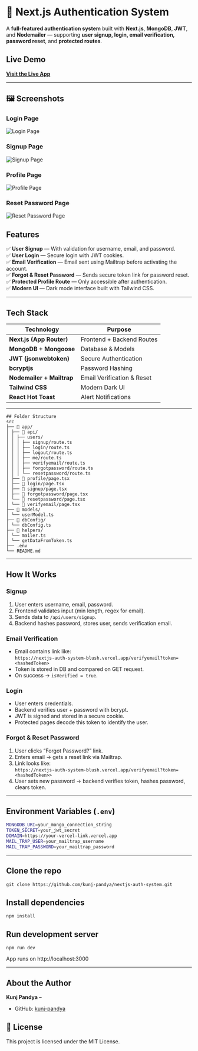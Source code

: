 # 🔐 Next.js Authentication System

A **full-featured authentication system** built with **Next.js**, **MongoDB**, **JWT**, and **Nodemailer** — supporting **user signup, login, email verification, password reset**, and **protected routes**.

## Live Demo
**[Visit the Live App](https://nextjs-auth-system-blush.vercel.app)**  

---
 ## 🖼 Screenshots

### Login Page
![Login Page](screenshots/nextAuth-login.png)

### Signup Page
![Signup Page](screenshots/nextAuth-signup.png)

### Profile Page
![Profile Page](screenshots/nextAuth-profile.png)

### Reset Password Page
![Reset Password Page](screenshots/nextAuth-forgotPassword.png)


## Features

✅ **User Signup** — With validation for username, email, and password.  
✅ **User Login** — Secure login with JWT cookies.  
✅ **Email Verification** — Email sent using Mailtrap before activating the account.  
✅ **Forgot & Reset Password** — Sends secure token link for password reset.  
✅ **Protected Profile Route** — Only accessible after authentication.  
✅ **Modern UI** — Dark mode interface built with Tailwind CSS.  

---

## Tech Stack

| Technology | Purpose |
|-------------|----------|
| **Next.js (App Router)** | Frontend + Backend Routes |
| **MongoDB + Mongoose** | Database & Models |
| **JWT (jsonwebtoken)** | Secure Authentication |
| **bcryptjs** | Password Hashing |
| **Nodemailer + Mailtrap** | Email Verification & Reset |
| **Tailwind CSS** | Modern Dark UI |
| **React Hot Toast** | Alert Notifications |

---

```
## Folder Structure
src
├── 📁 app/
│ ├── 📁 api/
│ │ ├── users/
│ │ │ ├── signup/route.ts
│ │ │ ├── login/route.ts
│ │ │ ├── logout/route.ts
│ │ │ ├── me/route.ts
│ │ │ ├── verifyemail/route.ts
│ │ │ ├── forgotpassword/route.ts
│ │ │ └── resetpassword/route.ts
│ ├── 📁 profile/page.tsx
│ ├── 📁 login/page.tsx
│ ├── 📁 signup/page.tsx
│ ├── 📁 forgotpassword/page.tsx
│ └── 📁 resetpassword/page.tsx
│ └── 📁 verifyemail/page.tsx
├── 📁 models/
│ └── userModel.ts
├── 📁 dbConfig/
│ └── dbConfig.ts
├── 📁 helpers/
│ └── mailer.ts
│ └── getDataFromToken.ts
├── .env
└── README.md
```

---

##  How It Works

###  Signup
1. User enters username, email, password.
2. Frontend validates input (min length, regex for email).
3. Sends data to `/api/users/signup`.
4. Backend hashes password, stores user, sends verification email.

###  Email Verification
- Email contains link like:  
  `https://nextjs-auth-system-blush.vercel.app/verifyemail?token=<hashedToken>`
- Token is stored in DB and compared on GET request.
- On success → `isVerified = true`.

###  Login
- User enters credentials.
- Backend verifies user + password with bcrypt.
- JWT is signed and stored in a secure cookie.
- Protected pages decode this token to identify the user.

###  Forgot & Reset Password
1. User clicks “Forgot Password?” link.
2. Enters email → gets a reset link via Mailtrap.
3. Link looks like:  
   `https://nextjs-auth-system-blush.vercel.app/verifyemail?token=<hashedToken>>`
4. User sets new password → backend verifies token, hashes password, clears token.

---

##  Environment Variables (`.env`)

```bash
MONGODB_URI=your_mongo_connection_string
TOKEN_SECRET=your_jwt_secret
DOMAIN=https://your-vercel-link.vercel.app
MAIL_TRAP_USER=your_mailtrap_username
MAIL_TRAP_PASSWORD=your_mailtrap_password
```

---


## Clone the repo
```
git clone https://github.com/kunj-pandya/nextjs-auth-system.git
```

## Install dependencies
```
npm install
```

## Run development server
```
npm run dev
```

App runs on http://localhost:3000

---


##  About the Author

**Kunj Pandya** – 
- GitHub: [kunj-pandya](https://github.com/kunj-pandya)  


## 📄 License
This project is licensed under the MIT License.

